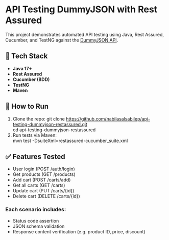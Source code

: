 # API Testing DummyJSON with Rest Assured

This project demonstrates automated API testing using Java, Rest Assured, Cucumber, and TestNG against the [DummyJSON API](https://dummyjson.com/).

## 🔧 Tech Stack
- **Java 17+**
- **Rest Assured**
- **Cucumber (BDD)**
- **TestNG**
- **Maven**

## 🚀 How to Run
1. Clone the repo:
   git clone https://github.com/nabilasalsabilep/api-testing-dummyjson-restassured.git  
   cd api-testing-dummyjson-restassured
2. Run tests via Maven:  
   mvn test -DsuiteXml=restassured-cucumber_suite.xml

## ✅ Features Tested
- User login (POST /auth/login)
- Get products (GET /products)
- Add cart (POST /carts/add)
- Get all carts (GET /carts)
- Update cart (PUT /carts/{id})
- Delete cart (DELETE /carts/{id})
### Each scenario includes:
- Status code assertion
- JSON schema validation
- Response content verification (e.g. product ID, price, discount)